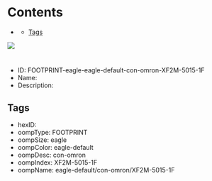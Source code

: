 



Contents
========

* [](#)
	* [Tags](#tags)
  
![][im]
# 

- ID: FOOTPRINT-eagle-eagle-default-con-omron-XF2M-5015-1F
- Name: 
- Description: 

## Tags

- hexID: 
- oompType: FOOTPRINT
- oompSize: eagle
- oompColor: eagle-default
- oompDesc: con-omron
- oompIndex: XF2M-5015-1F
- oompName: eagle-default/con-omron/XF2M-5015-1F



[im]: image.png
